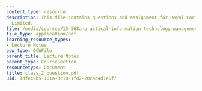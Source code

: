 ```yaml
---
content_type: resource
description: This file contains questions and assignment for Royal Caribbean Cruises
  Limited.
file: /media/courses/15-568a-practical-information-technology-management-spring-2005/1dfec9b5101a3c181fd220cad4d1e5f7_class_2_question.pdf
file_type: application/pdf
learning_resource_types:
- Lecture Notes
ocw_type: OCWFile
parent_title: Lecture Notes
parent_type: CourseSection
resourcetype: Document
title: class_2_question.pdf
uid: 1dfec9b5-101a-3c18-1fd2-20cad4d1e5f7
---
```

